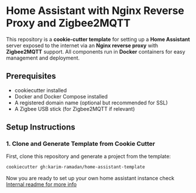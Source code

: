 # Home Assistant with Nginx Reverse Proxy and Zigbee2MQTT

This repository is a **cookie-cutter template** for setting up a **Home Assistant** server exposed to the internet via
an **Nginx reverse proxy** with **Zigbee2MQTT** support. All components run in **Docker** containers for easy management
and deployment.

## Prerequisites

- cookiecutter installed
- Docker and Docker Compose installed
- A registered domain name (optional but recommended for SSL)
- A Zigbee USB stick (for Zigbee2MQTT if relevant)

## Setup Instructions

### 1. Clone and Generate Template from Cookie Cutter

First, clone this repository and generate a project from the template:

```bash
cookiecutter gh:karim-ramadan/home-assistant-template
```

Now you are ready to set up your own home assistant instance 
check [Internal readme for more info](%7B%7Bcookiecutter.repo_name%7D%7D/README.md)

